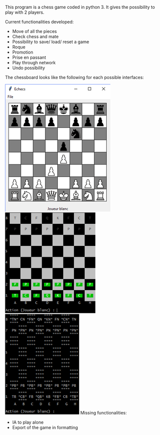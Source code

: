 This program is a chess game coded in python 3.
It gives the possibility to play with 2 players.

Current functionalities developed:
- Move of all the pieces
- Check chess and mate
- Possibility to save/ load/ reset a game
- Roque
- Promotion
- Prise en passant
- Play through network
- Undo possibility

The chessboard looks like the following for each possible interfaces:

![Windows interface](tkinter.png)
![Linux interface](linux.png)
![Simple interface](simple.png)
Missing functionalities:
- IA to play alone
- Export of the game in formatting


